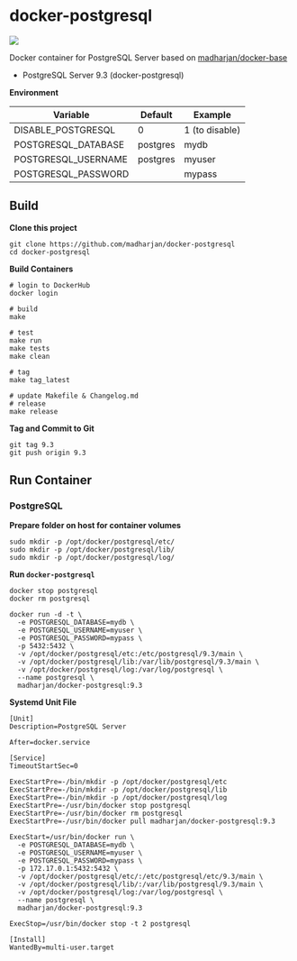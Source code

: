 # docker-postgresql

[![](https://images.microbadger.com/badges/version/madharjan/docker-postgresql.svg)](http://microbadger.com/images/madharjan/docker-postgresql "Get your own version badge on microbadger.com")

Docker container for PostgreSQL Server based on [madharjan/docker-base](https://github.com/madharjan/docker-base/)

* PostgreSQL Server 9.3 (docker-postgresql)

**Environment**

| Variable             | Default      | Example        |
|----------------------|--------------|----------------|
| DISABLE_POSTGRESQL   | 0            | 1 (to disable) |
| POSTGRESQL_DATABASE  | postgres     | mydb           |
| POSTGRESQL_USERNAME  | postgres     | myuser         |
| POSTGRESQL_PASSWORD  |              | mypass         |

## Build

**Clone this project**
```
git clone https://github.com/madharjan/docker-postgresql
cd docker-postgresql
```

**Build Containers**
```
# login to DockerHub
docker login

# build
make

# test
make run
make tests
make clean

# tag
make tag_latest

# update Makefile & Changelog.md
# release
make release
```

**Tag and Commit to Git**
```
git tag 9.3
git push origin 9.3
```

## Run Container

### PostgreSQL

**Prepare folder on host for container volumes**
```
sudo mkdir -p /opt/docker/postgresql/etc/
sudo mkdir -p /opt/docker/postgresql/lib/
sudo mkdir -p /opt/docker/postgresql/log/
```

**Run `docker-postgresql`**
```
docker stop postgresql
docker rm postgresql

docker run -d -t \
  -e POSTGRESQL_DATABASE=mydb \
  -e POSTGRESQL_USERNAME=myuser \
  -e POSTGRESQL_PASSWORD=mypass \
  -p 5432:5432 \
  -v /opt/docker/postgresql/etc:/etc/postgresql/9.3/main \
  -v /opt/docker/postgresql/lib:/var/lib/postgresql/9.3/main \
  -v /opt/docker/postgresql/log:/var/log/postgresql \
  --name postgresql \
  madharjan/docker-postgresql:9.3
```

**Systemd Unit File**
```
[Unit]
Description=PostgreSQL Server

After=docker.service

[Service]
TimeoutStartSec=0

ExecStartPre=-/bin/mkdir -p /opt/docker/postgresql/etc
ExecStartPre=-/bin/mkdir -p /opt/docker/postgresql/lib
ExecStartPre=-/bin/mkdir -p /opt/docker/postgresql/log
ExecStartPre=-/usr/bin/docker stop postgresql
ExecStartPre=-/usr/bin/docker rm postgresql
ExecStartPre=-/usr/bin/docker pull madharjan/docker-postgresql:9.3

ExecStart=/usr/bin/docker run \
  -e POSTGRESQL_DATABASE=mydb \
  -e POSTGRESQL_USERNAME=myuser \
  -e POSTGRESQL_PASSWORD=mypass \
  -p 172.17.0.1:5432:5432 \
  -v /opt/docker/postgresql/etc/:/etc/postgresql/etc/9.3/main \
  -v /opt/docker/postgresql/lib/:/var/lib/postgresql/9.3/main \
  -v /opt/docker/postgresql/log:/var/log/postgresql \
  --name postgresql \
  madharjan/docker-postgresql:9.3

ExecStop=/usr/bin/docker stop -t 2 postgresql

[Install]
WantedBy=multi-user.target
```
